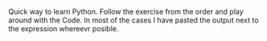 Quick way to learn Python. Follow the exercise from the order and play around with the Code. In most of the cases I have pasted the output next to the expression whereevr posible.
